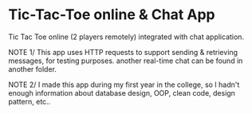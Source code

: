 # Tic-Tac-Toe online & Chat App

Tic Tac Toe online (2 players remotely) integrated with chat application.
 
NOTE 1/ This app uses HTTP requests to support sending & retrieving messages, for testing purposes. another real-time chat can be found in another folder.

NOTE 2/ I made this app during my first year in the college, so I hadn't enough information about database design, OOP, clean code, design pattern, etc..
